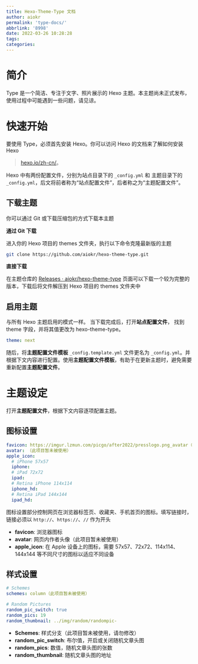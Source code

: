 ```yaml
---
title: Hexo-Theme-Type 文档
author: aiokr
permalink: 'type-docs/'
abbrlink: '8998'
date: 2022-03-26 10:28:28
tags:
categories:
---
```


# 简介

Type 是一个简洁、专注于文字、照片展示的 Hexo 主题。本主题尚未正式发布，使用过程中可能遇到一些问题，请见谅。

# 快速开始

要使用 Type，必须首先安装 Hexo。你可以访问 Hexo 的文档来了解如何安装 Hexo 
> [hexo.io/zh-cn/](https://hexo.io/zh-cn/)。

Hexo 中有两份配置文件，分别为站点目录下的 `_config.yml` 和 主题目录下的 `_config.yml`，后文将前者称为“站点配置文件”，后者称之为“主题配置文件”。

## 下载主题

你可以通过 Git 或下载压缩包的方式下载本主题

**通过 Git 下载**

进入你的 Hexo 项目的 themes 文件夹，执行以下命令克隆最新版的主题

```bash
git clone https://github.com/aiokr/hexo-theme-type.git
```

**直接下载**

在主题仓库的 [Releases · aiokr/hexo-theme-type](https://github.com/aiokr/hexo-theme-type/releases) 页面可以下载一个较为完整的版本，下载后将文件解压到 Hexo 项目的 themes 文件夹中

## 启用主题

与所有 Hexo 主题启用的模式一样。 当下载完成后，打开**站点配置文件**， 找到 theme 字段，并将其值更改为 hexo-theme-type。

```yaml
theme: next
```

随后，将**主题配置文件模板** `_config.template.yml` 文件更名为 `_config.yml`。并根据下文内容进行配置。使用**主题配置文件模板**，有助于在更新主题时，避免需要重新配置**主题配置文件**。

# 主题设定

打开**主题配置文件**，根据下文内容逐项配置主题。

## 图标设置

```yaml
favicon: https://imgur.lzmun.com/picgo/after2022/presslogo.png_avatar（仅作为范例）
avatar: （此项目暂未被使用）
apple_icon:
  # iPhone 57x57 
  iphone: 
  # iPad 72x72
  ipad: 
  # Retina iPhone 114x114
  iphone_hd: 
  # Retina iPad 144x144
  ipad_hd: 
```

图标设置部分控制网页在浏览器标签页、收藏夹、手机首页的图标。填写链接时，链接必须以 `http://`、`https://`、`//` 作为开头

- **favicon**: 浏览器图标
- **avatar**: 网页内作者头像（此项目暂未被使用）
- **apple_icon**: 在 Apple 设备上的图标，需要 57x57、72x72、114x114、144x144 等不同尺寸的图标以适应不同设备

## 样式设置

```yaml
# Schemes
schemes: column（此项目暂未被使用）

# Random Pictures
random_pic_switch: true
random_pics: 19
random_thumbnail: ../img/random/randompic-
```

- **Schemes**: 样式分支（此项目暂未被使用，请勿修改）
- **random_pic_switch**: 布尔值，开启或关闭随机文章头图
- **random_pics**: 数值，随机文章头图的张数
- **random_thumbnail**: 随机文章头图的地址